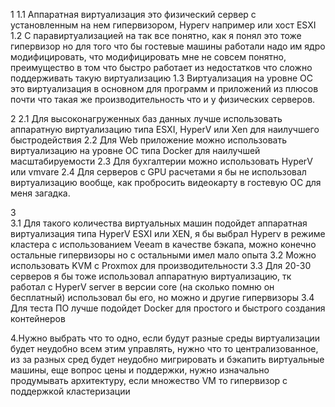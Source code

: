 1
1.1 Аппаратная виртуализация это физический сервер с установленным на нем гипервизором, Hyperv например или хост ESXI
1.2 С  паравиртуализацией на так все понятно, как я понял это тоже гипервизор но для того что бы гостевые машины работали надо им ядро модифицировать, что модифицировать мне не совсем понятно, преимущество в том что быстро работает из недостатков что сложно поддерживать такую виртуализацию
1.3 Виртуализация на уровне ОС это виртуализация в основном для программ и приложений из плюсов почти что такая же производительность что и у физических серверов. 

2
2.1 Для высоконагруженных баз данных лучше использовать аппаратную виртуализацию типа ESXI, HyperV или Xen для наилучшего быстродействия
2.2 Для Web приложение можно использовать виртуализацию на уровне ОС типа Docker для наилучшей масштабируемости
2.3 Для бухгалтерии можно использовать HyperV или vmvare
2.4 Для серверов с GPU расчетами я бы не использовал виртуализацию вообще, как пробросить видеокарту в гостевую ОС для меня загадка.

3 	
3.1 Для такого количества виртуальных машин подойдет аппаратная виртуализация типа HyperV ESXI или XEN, я бы выбрал Hyperv в режиме кластера с использованием Veeam в качестве бэкапа, можно конечно остальные гипервизоры но с остальными имел мало опыта 
3.2 Можно использовать KVM с Proxmox  для производительности
3.3 Для 20-30 серверов я бы тоже использовал аппаратную виртуализацию, тк работал с HyperV server в версии core (на сколько помню он бесплатный) использовал бы его, но можно и другие гипервизоры
3.4 Для теста ПО лучше подойдет Docker для простого и быстрого создания контейнеров

4.Нужно выбрать что то одно, если будут разные среды виртуализации будет неудобно всем этим управлять, нужно что то централизованное,  из за разных сред будет неудобно мигрировать и бэкапить виртуальные машины, еще вопрос цены и поддержки, нужно изначально продумывать архитектуру, если множество VM то гипервизор с поддержкой кластеризации

